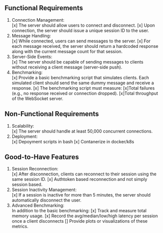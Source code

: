 ## Functional Requirements
1. Connection Management: <br>
[x] The server should allow users to connect and disconnect.
[x] Upon connection, the server should issue a unique session ID to the user. 
2. Message Handling: <br>
[x] While connected, users can send messages to the server.
[x] For each message received, the server should return a hardcoded response
along with the current message count for that session.
3. Server-Side Events: <br>
[x] The server should be capable of sending messages to clients without receiving a
client message (server-side push).
4. Benchmarking: <br>
[x] Provide a basic benchmarking script that simulates clients. Each simulated client
should send the same dummy message and receive a response.
[x] The benchmarking script must measure:
    [x]Total failures (e.g., no response received or connection dropped).
    [x]Total throughput of the WebSocket server.

## Non-Functional Requirements
1. Scalability: <br>
[x] The server should handle at least 50,000 concurrent connections.
2. Deployment: <br>
[x] Depoyment scripts in bash
[x] Contanerize in docker/k8s


## Good-to-Have Features
1. Session Reconnection: <br>
[x] After disconnection, clients can reconnect to their session using the same session ID.
[x] Authtoken based reconnection and not simply session based.
2. Session Inactivity Management: <br>
[x] If a session is inactive for more than 5 minutes, the server should automatically
disconnect the user.
3. Advanced Benchmarking: <br>
In addition to the basic benchmarking:
[x] Track and measure total memory usage.
[x] Record the avg/median/low/high latency per session once a client
disconnects
[] Provide plots or visualizations of these metrics.